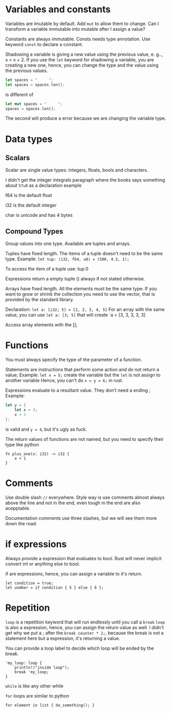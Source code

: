 # Variables and constants

Variables are imutable by default. Add `mut` to allow them to change. Can I transform a variable immutable into mutable after I assign a value?

Constants are always immutable. Consts needs type annotation. Use keyword `const` to declare a constant. 

Shadowing a variable is giving a new value using the previous value, e. g.., x = x + 2.
If you use the `let` keyword for shadowing a variable, you are creating a new one, hence, you can change the type and the value using the previous values.

```rs
let spaces = "     ";
let spaces = spaces.len();
```

is different of 
```rs
let mut spaces = "     ";
spaces = spaces.len();
```

The second will produce a error because we are changing the variable type.

# Data types

## Scalars
Scalar are single value types: integers, floats, bools and characters.

I didn't get the integer integrals paragraph where the books says something about `57u8` as a declaration example

f64 is the default float

i32 is the default integer

char is unicode and has 4 bytes

## Compound Types

Group values into one type. Available are tuples and arrays.

Tuples have fixed length. The items of a tuple doesn't need to be the same type. Example: `let tup: (i32, f64, u8) = (500, 4.3, 1);`

To access the item of a tuple use: tup.0

Expressions return a empty tuple () always if not stated otherwise.


Arrays have fixed length. All the elements must be the same type. If you want to grow or shrink the collection you need to use the vector, that is provided by the standard library.

Declaration: `let a: [i32; 5] = [1, 2, 3, 4, 5]` 
For an array with the same value, you can use `let a: [3; 5]` that will create `a = [3, 3, 3, 3, 3]

Access array elements with the [];

# Functions

You must always specify the type of the parameter of a function.

Statements are instructions that perform some action and do not return a value;
Example: `let x = 5;` create the variable but the `let` is not assign to another variable
Hence, you can't do `x = y = 6;` in rust.


Expressions evaluate to a resultant value. They don't need a ending ;
Example:
```rust
let y = {
    let x = 3;
    x + 1
};
```
is valid and `y = 4`, but it's ugly as fuck.

The return values of functions are not named, but you need to specify their type like python 

```
fn plus_one(x: i32) -> i32 {
    x + 1
}
```

# Comments

Use double slash `//` everywhere. Style way is use comments almost always above the line and not in the end, even tough in the end are also acepptable.

Documentation comments use three slashes, but we will see them more down the road.

# if expressions

Always provide a expression that evaluates to bool. Rust will never implicit convert int or anything else to bool. 

if are expressions, hence, you can assign a variable to it's return.

```
let condition = true;
let unmber = if condition { 5 } else { 6 };
```

# Repetition

`loop` is a repetition keyword that will run endlessly until you call a `break`
`loop` is also a expression, hence, you can assign the return value as well. I didn't get why we put a ; after the `break counter * 2;`, because the break is not a statement here but a expression, it's returning a value.

You can provide a loop label to decide which loop will be ended by the break.
```
'my_loop: loop {
    println!("inside loop");
    break 'my_loop;
}
```

`while` is like any other while

`for` loops are similar to python

`for element in list { do_something(); }`
